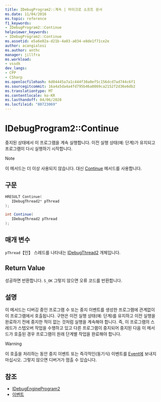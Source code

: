 ```yaml
---
title: IDebugProgram2::계속 | 마이크로 소프트 문서
ms.date: 11/04/2016
ms.topic: reference
f1_keywords:
- IDebugProgram2::Continue
helpviewer_keywords:
- IDebugProgram2::Continue
ms.assetid: e5a6e02a-d21b-4a03-a034-e8de1f71ce2e
author: acangialosi
ms.author: anthc
manager: jillfra
ms.workload:
- vssdk
dev_langs:
- CPP
- CSharp
ms.openlocfilehash: 6d04445a7a1c444f30a0ef5c156dcd7ad744c6f1
ms.sourcegitcommit: 16a4a5da4a4fd795b46a0869ca2152f2d36e6db2
ms.translationtype: MT
ms.contentlocale: ko-KR
ms.lasthandoff: 04/06/2020
ms.locfileid: "80723069"
---
```

# <a name="idebugprogram2continue"></a>IDebugProgram2::Continue
중지된 상태에서 이 프로그램을 계속 실행합니다. 이전 실행 상태(예: 단계)가 유지되고 프로그램이 다시 실행하기 시작합니다.

> [!NOTE]
> 이 메서드는 더 이상 사용되지 않습니다. 대신 [Continue](../../../extensibility/debugger/reference/idebugprocess3-continue.md) 메서드를 사용합니다.

## <a name="syntax"></a>구문

```cpp
HRESULT Continue( 
   IDebugThread2* pThread
);
```

```csharp
int Continue( 
   IDebugThread2 pThread
);
```

## <a name="parameters"></a>매개 변수
`pThread`【인】 스레드를 나타내는 [IDebugThread2](../../../extensibility/debugger/reference/idebugthread2.md) 개체입니다.

## <a name="return-value"></a>Return Value
 성공하면 반환합니다. `S_OK` 그렇지 않으면 오류 코드를 반환합니다.

## <a name="remarks"></a>설명
 이 메서드는 디버깅 중인 프로그램 수 또는 중지 이벤트를 생성한 프로그램에 관계없이 이 프로그램에서 호출됩니다. 구현은 이전 실행 상태(예: 단계)를 유지하고 이전 실행을 완료하기 전에 중지한 적이 없는 것처럼 실행을 계속해야 합니다. 즉, 이 프로그램의 스레드가 스텝오버 작업을 수행하고 있고 다른 프로그램이 중지되어 중지된 다음 이 메서드가 호출된 경우 프로그램이 원래 단계별 작업을 완료해야 합니다.

> [!WARNING]
> 이 호출을 처리하는 동안 중지 이벤트 또는 즉각적인(동기식) 이벤트를 [Event에](../../../extensibility/debugger/reference/idebugeventcallback2-event.md) 보내지 마십시오. 그렇지 않으면 디버거가 멈출 수 있습니다.

## <a name="see-also"></a>참조
- [IDebugEngineProgram2](../../../extensibility/debugger/reference/idebugengineprogram2.md)
- [이벤트](../../../extensibility/debugger/reference/idebugeventcallback2-event.md)
